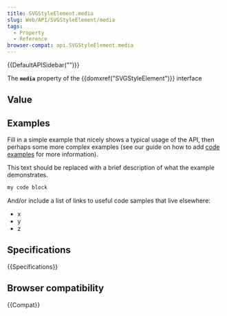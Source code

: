 ```yaml
---
title: SVGStyleElement.media
slug: Web/API/SVGStyleElement/media
tags:
  - Property
  - Reference
browser-compat: api.SVGStyleElement.media
---
```

{{DefaultAPISidebar("")}}

The **`media`** property of the {{domxref("SVGStyleElement")}} interface 

## Value



## Examples

Fill in a simple example that nicely shows a typical usage of the API, then perhaps some more complex examples (see our guide on how to add [code examples](/en-US/docs/MDN/Contribute/Structures/Code_examples) for more information).

This text should be replaced with a brief description of what the example demonstrates.

```js
my code block
```

And/or include a list of links to useful code samples that live elsewhere:

*   x
*   y
*   z

## Specifications

{{Specifications}}

## Browser compatibility

{{Compat}}


